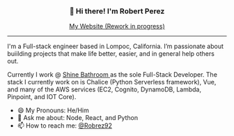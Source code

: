 <h3 align="center">👋  Hi there! I'm Robert Perez</h3>
<p align="center">
  <a href="https://robertperez.dev">My Website (Rework in progress)</a>
</p>

---
I'm a Full-stack engineer based in Lompoc, California. I’m passionate about buiilding projects that make life better, easier, and in general help others out. 

Currently I work @ <a href="https://shop.shinebathroom.com/"> Shine Bathroom </a> as the sole Full-Stack Developer. The stack I currently work on is Chalice (Python Serverless framework), Vue, and many of the AWS services (EC2, Cognito, DynamoDB, Lambda, Pinpoint, and IOT Core).

- 😄 My Pronouns: He/Him   
- 💬 Ask me about: Node, React, and Python
- 📫 How to reach me: [@Robrez92](https://twitter.com/Robrez92)
